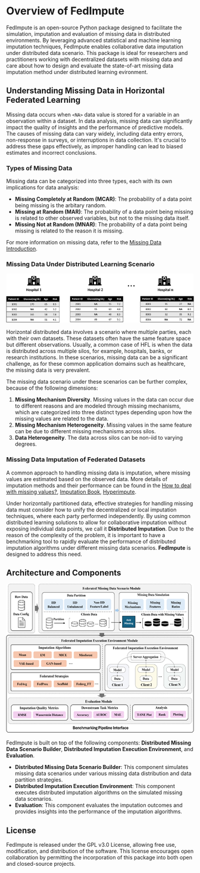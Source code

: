 # Overview of FedImpute

FedImpute is an open-source Python package designed to facilitate the simulation, imputation and evaluation of missing data 
in distributed environments.  By leveraging advanced statistical and machine learning imputation techniques, 
FedImpute enables collaborative data imputation under distributed data scenario.  This package is ideal for researchers and practitioners working with decentralized datasets with missing data and care about how to
design and evaluate the state-of-art missing data imputation method under distributed learning evironment.

## Understanding Missing Data in Horizontal Federated Learning

Missing data occurs when `<NA>` data value is stored for a variable in an observation within a dataset. 
In data analysis, missing data can significantly impact the quality of insights and the performance of predictive models. 
The causes of missing data can vary widely, including data entry errors, non-response in surveys, or interruptions in data collection. It's crucial to address these gaps effectively, as improper handling can lead to biased estimates and incorrect conclusions.

### Types of Missing Data
Missing data can be categorized into three types, each with its own implications for data analysis:

- **Missing Completely at Random (MCAR)**: The probability of a data point being missing is the arbitary random.
- **Missing at Random (MAR)**: The probability of a data point being missing is related to other observed variables, but not to the missing data itself.
- **Missing Not at Random (MNAR)**: The probability of a data point being missing is related to the reason it is missing.

For more information on missing data, refer to the [Missing Data Introduction](https://stefvanbuuren.name/fimd/ch-introduction.html).

### Missing Data Under Distributed Learning Scenario

<img src="../img/hfl_new.png" width="600" height="130">

Horizontal distributed data involves a scenario where multiple parties, each with their own datasets. 
These datasets often have the same feature space but different observations. Usually, a common case of HFL is when the data is distributed across multiple silos,  for example, hospitals, banks, or research institutions. In these scenarios, missing data can be a significant challenge, as for these common application domains such as healthcare, the missing data is very prevalent.

The missing data scenario under these scenarios can be further complex, because of the following dimensions:

1. **Missing Mechanism Diversity**.  Missing values in the data can occur due to different reasons and are modeled through missing mechanisms, which are categorized into three distinct types depending upon how the missing values are related to the data.
2. **Missing Mechanism Heterogeneity**. Missing values in the same feature can be due to different missing mechanisms across silos.
3. **Data Heterogeneity**. The data across silos can be non-iid to varying degrees. 

### Missing Data Imputation of Federated Datasets

A common approach to handling missing data is imputation, where missing values are estimated based on the observed data. 
More details of imputation methods and their performance can be found in the [How to deal with missing values?](https://rmisstastic.netlify.app/workflows/), [Imputation Book](https://stefvanbuuren.name/fimd/ch-practice.html), [Hyperimpute](https://github.com/vanderschaarlab/hyperimpute).

Under horizontally partitioned data, effective strategies for handling missing data must consider how to unify the decentralized or local imputation techniques, where each party performed independently. By using common distributed learning solutions to allow for collaborative imputation without exposing individual data points, we call it **Distributed Imputation**.
Due to the reason of the complexity of the problem, it is important to have a benchmarking tool to rapidly evaluate the performance of distributed imputation algorithms under different missing data scenarios. **FedImpute** is designed to address this need.


## Architecture and Components
<img src="../img/fedimpute_overview.png" width="600" height="400">

FedImpute is built on top of the following components: **Distributed Missing Data Scenario Builder**, **Distributed Imputation Execution Environment**, and **Evaluation**.

* **Distributed Missing Data Scenario Builder**: This component simulates missing data scenarios under various missing data distribution and data partition strategies.
* **Distributed Imputation Execution Environment**: This component executes distributed imputation algorithms on the simulated missing data scenarios.
* **Evaluation**: This component evaluates the imputation outcomes and provides insights into the performance of the imputation algorithms.


## License
FedImpute is released under the GPL v3.0 License, allowing free use, modification, and distribution of the software. 
This license encourages open collaboration by permitting the incorporation of this package into both open and closed-source projects.
